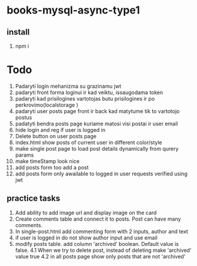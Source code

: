 # books-mysql-async-type1

## install

1. npm i

# Todo

1. Padaryti login mehanizma su grazinamu jwt
1. padaryti front forma loginui ir kad veiktu, issaugodama token
1. padaryti kad prisilogines vartotojas butu prisilogines ir po perkrovimo(localstorage )
1. padaryti user posts page front ir back kad matytume tik to vartotojo postus
1. padatyti bendra posts page kuriame matosi visi postai ir user email
1. hide login and reg if user is logged in
1. Delete button on user posts page
1. index.html show posts of current user in different color/style
1. make single post page to load post details dynamically from qurery params
1. make timeStamp look nice
1. add posts form too add a post
1. add posts form only awailable to logged in user requests verified using jwt

## practice tasks

1. Add ability to add image url and display image on the card
2. Create comments table and connect it to posts. Post can have many comments.
3. In single-post.html add commenting form with 2 inputs, author and text
4. if user is logged in do not show author input and use email
5. modify posts table. add column 'archived' boolean. Default value is false.
   4.1 When we try to delete post, instead of deleting make 'archived' value true
   4.2 in all posts page show only posts that are not 'archived'
